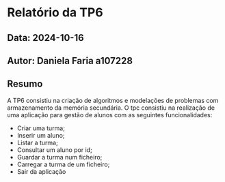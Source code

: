 # Relatório da TP6
## Data: 2024-10-16
## Autor: Daniela Faria a107228
## Resumo
A TP6 consistiu na criação de algoritmos e modelações de problemas com armazenamento da memória secundária.
O tpc consistiu na realização de uma aplicação para gestão de alunos com as seguintes funcionalidades:

* Criar uma turma;
* Inserir um aluno;
* Listar a turma;
* Consultar um aluno por id;
* Guardar a turma num ficheiro;
* Carregar a turma de um ficheiro;
* Sair da aplicação


